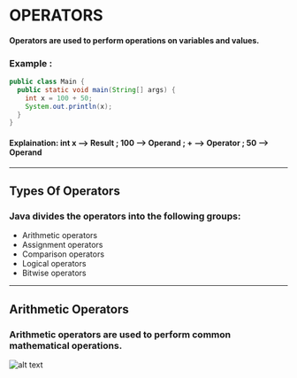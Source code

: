 # OPERATORS

#### Operators are used to perform operations on variables and values.
### Example :
```java
public class Main {
  public static void main(String[] args) {
    int x = 100 + 50;
    System.out.println(x);
  }
}
```

#### Explaination: int x --> Result ; 100 --> Operand ; + --> Operator ; 50 --> Operand
---

## Types Of Operators
### Java divides the operators into the following groups:

- Arithmetic operators
- Assignment operators
- Comparison operators
- Logical operators
- Bitwise operators
---

## Arithmetic Operators
### Arithmetic operators are used to perform common mathematical operations.

![alt text](ArithmeticOperator.PNG)
